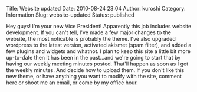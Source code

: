 Title: Website updated
Date: 2010-08-24 23:04
Author: kuroshi
Category: Information
Slug: website-updated
Status: published

Hey guys! I'm your new Vice President! Apparently this job includes
website development. If you can't tell, I've made a few major changes to
the website, the most noticable is probably the theme. I've also
upgraded wordpress to the latest version, activated akismet (spam
filter), and added a few plugins and widgets and whatnot. I plan to keep
this site a little bit more up-to-date then it has been in the
past...and we're going to start that by having our weekly meeting
minutes posted. That'll happen as soon as I get the weekly minutes. And
decide how to upload them. If you don't like this new theme, or have
anything you want to modify with the site, comment here or shoot me an
email, or come by my office hour.
